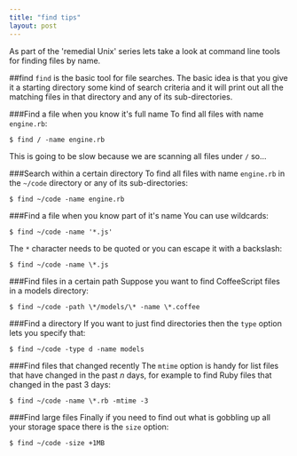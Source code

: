 ```yaml
---
title: "find tips"
layout: post
---
```


As part of the 'remedial Unix' series lets take a look at command
line tools for finding files by name.

##find
`find` is the basic tool for file searches. The basic idea is that you
give it a starting directory some kind of search criteria and it will
print out all the matching files in that directory and any of its
sub-directories.

###Find a file when you know it's full name
To find all files with name `engine.rb`:

    $ find / -name engine.rb

This is going to be slow because we are scanning all files under `/`
so...

###Search within a certain directory
To find all files with name `engine.rb` in the `~/code` directory or any
of its sub-directories:

    $ find ~/code -name engine.rb

###Find a file when you know part of it's name
You can use wildcards:

    $ find ~/code -name '*.js'

The `*` character needs to be quoted or you can escape it with a
backslash:

    $ find ~/code -name \*.js

###Find files in a certain path
Suppose you want to find CoffeeScript files in a models directory:

    $ find ~/code -path \*/models/\* -name \*.coffee

###Find a directory
If you want to just find directories then the `type` option lets you
specify that:

    $ find ~/code -type d -name models

###Find files that changed recently
The `mtime` option is handy for list files that have changed in the past
*n* days, for example to find Ruby files that changed in the past 3
days:

    $ find ~/code -name \*.rb -mtime -3

###Find large files
Finally if you need to find out what is gobbling up all your storage
space there is the `size` option:

    $ find ~/code -size +1MB


